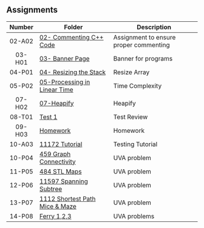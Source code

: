 ## Assignments

| Number      | Folder | Description |
| :----:      | ------ | ----------- |
|   02-A02    | [ 02- Commenting C++ Code]( https://github.com/Ladelle/3013-ALG-Augustine/tree/master/Assignments/02-CommentedCode)| Assignment to ensure proper commenting |
|   03-H01       | [ 03- Banner Page](https://github.com/Ladelle/3013-ALG-Augustine/blob/master/Assignments/03-Banner/Banner.txt)    | Banner for programs|
|   04-P01    | [ 04- Resizing the Stack]( https://github.com/Ladelle/3013-ALG-Augustine/tree/master/Assignments/04-StackResize)   | Resize Array|
| 05-P02     |   [05-Processing in Linear Time](https://github.com/Ladelle/3013-ALG-Augustine/tree/master/Assignments/05-Processing%20in%20Linear%20Time)|Time Complexity|
|07-H02| [07-Heapify](https://github.com/Ladelle/3013-ALG-Augustine/tree/master/Assignments/07-Heapify)| Heapify|
|08-T01|[Test 1](https://github.com/rugbyprof/3013-Algorithms/blob/master/Assignments/08-T01/solution.pdf)|Test Review|
|09-H03|[Homework](https://github.com/Ladelle/3013-ALG-Augustine/blob/master/Assignments/09-Homework/README.md)|Homework|
|10-A03|[11172 Tutorial](https://github.com/Ladelle/3013-ALG-Augustine/tree/master/Assignments/11172)| Testing Tutorial|
|10-P04|[459 Graph Connectivity](https://github.com/Ladelle/3013-ALG-Augustine/tree/master/Assignments/459)|UVA problem|
|11-P05|[484 STL Maps](https://github.com/Ladelle/3013-ALG-Augustine/tree/master/Assignments/484)|UVA problem|
|12-P06|[11597 Spanning Subtree](https://github.com/Ladelle/3013-ALG-Augustine/tree/master/Assignments/11597)| UVA problem|
|13-P07|[1112 Shortest Path Mice & Maze](https://github.com/Ladelle/3013-ALG-Augustine/tree/master/Assignments/1112)|UVA problem|
|14-P08|[Ferry 1,2,3](https://github.com/Ladelle/3013-ALG-Augustine/tree/master/Assignments/Ferry%20Loading%201%2C2%2C3)|UVA problems|
